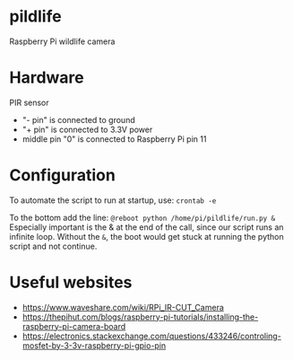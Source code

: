 # pildlife
Raspberry Pi wildlife camera

# Hardware
PIR sensor
- "- pin" is connected to ground
- "+ pin" is connected to 3.3V power
- middle pin "0" is connected to Raspberry Pi pin 11

# Configuration
To automate the script to run at startup, use:
`crontab -e`

To the bottom add the line:
`@reboot python /home/pi/pildlife/run.py &`
Especially important is the & at the end of the call, since our script runs an infinite loop. Without the `&`, the boot would get stuck at running the python script and not continue.


# Useful websites
- https://www.waveshare.com/wiki/RPi_IR-CUT_Camera
- https://thepihut.com/blogs/raspberry-pi-tutorials/installing-the-raspberry-pi-camera-board
- https://electronics.stackexchange.com/questions/433246/controling-mosfet-by-3-3v-raspberry-pi-gpio-pin

